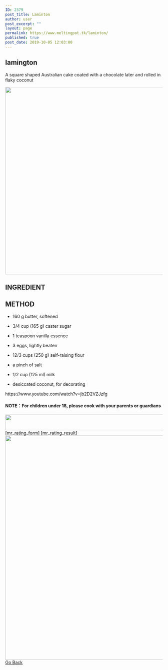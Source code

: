 ```yaml
---
ID: 2379
post_title: Laminton
author: user
post_excerpt: ""
layout: page
permalink: https://www.meltingpot.tk/laminton/
published: true
post_date: 2019-10-05 12:03:00
---
```

<h2>lamington</h2>		
		<p>A square shaped Australian cake coated with a chocolate later and rolled in flaky coconut</p>		
										<img width="799" height="600" src="http://meltingpot.tk/wp-content/uploads/2019/10/WechatIMG274.jpeg" alt="" srcset="https://meltingpot.tk/wp-content/uploads/2019/10/WechatIMG274.jpeg 799w, https://meltingpot.tk/wp-content/uploads/2019/10/WechatIMG274-300x225.jpeg 300w, https://meltingpot.tk/wp-content/uploads/2019/10/WechatIMG274-768x577.jpeg 768w" sizes="(max-width: 799px) 100vw, 799px" />											
			<h2>INGREDIENT</h2>		
			<h2>METHOD</h2>		
		<ul><li style="text-align: left;"><p>160 g butter, softened</p></li><li style="text-align: left;"><p>3/4 cup (165 g) caster sugar</p></li><li style="text-align: left;"><p>1 teaspoon vanilla essence</p></li><li style="text-align: left;"><p>3 eggs, lightly beaten</p></li><li style="text-align: left;"><p>12/3 cups (250 g) self-raising flour</p></li><li style="text-align: left;"><p>a pinch of salt</p></li><li style="text-align: left;"><p>1/2 cup (125 ml) milk</p></li><li style="text-align: left;"><p>desiccated coconut, for decorating</p></li></ul>https://www.youtube.com/watch?v=jb2D2VZJzfg<h4><strong>NOTE：For children under 18, please cook with your parents or guardians</strong></h4>		
										<img width="1024" height="50" src="http://meltingpot.tk/wp-content/uploads/2019/09/Untitled-47-1024x50.png" alt="" srcset="https://meltingpot.tk/wp-content/uploads/2019/09/Untitled-47-1024x50.png 1024w, https://meltingpot.tk/wp-content/uploads/2019/09/Untitled-47-300x15.png 300w, https://meltingpot.tk/wp-content/uploads/2019/09/Untitled-47-768x38.png 768w, https://meltingpot.tk/wp-content/uploads/2019/09/Untitled-47.png 1483w" sizes="(max-width: 1024px) 100vw, 1024px" />											
		[mr_rating_form]
[mr_rating_result]		
										<img width="679" height="718" src="http://meltingpot.tk/wp-content/uploads/2019/09/Untitled-44.png" alt="" srcset="https://meltingpot.tk/wp-content/uploads/2019/09/Untitled-44.png 679w, https://meltingpot.tk/wp-content/uploads/2019/09/Untitled-44-284x300.png 284w" sizes="(max-width: 679px) 100vw, 679px" />											
			<a href="https://www.meltingpot.tk/australian-dishes/" role="button">
						Go Back
					</a>